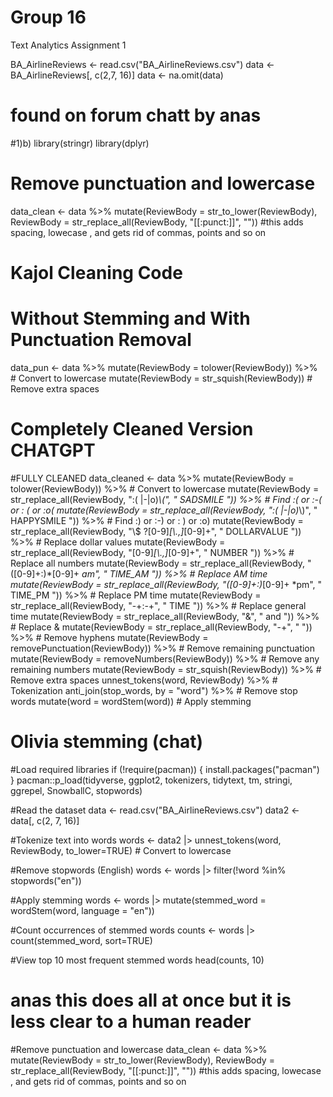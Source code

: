# Group 16
Text Analytics Assignment 1 

BA_AirlineReviews <- read.csv("BA_AirlineReviews.csv")
data <- BA_AirlineReviews[, c(2,7, 16)] 
data <- na.omit(data)

# found on forum chatt by anas
#1)b)
library(stringr)
library(dplyr)
# Remove punctuation and lowercase
data_clean <- data %>%
  mutate(ReviewBody = str_to_lower(ReviewBody),
         ReviewBody = str_replace_all(ReviewBody, "[[:punct:]]", ""))  #this adds spacing, lowecase , and gets rid of commas, points and so on


# Kajol Cleaning Code
# Without Stemming and With Punctuation Removal
data_pun <- data %>%
  mutate(ReviewBody = tolower(ReviewBody)) %>%  # Convert to lowercase
  mutate(ReviewBody = str_squish(ReviewBody))   # Remove extra spaces

# Completely Cleaned Version CHATGPT
#FULLY CLEANED
data_cleaned <- data %>%
  mutate(ReviewBody = tolower(ReviewBody)) %>%  # Convert to lowercase
  mutate(ReviewBody = str_replace_all(ReviewBody, ":( |-|o)*\\(", " SADSMILE ")) %>%  # Find :( or :-( or : ( or :o(
  mutate(ReviewBody = str_replace_all(ReviewBody, ":( |-|o)*\\)", " HAPPYSMILE ")) %>% # Find :) or :-) or : ) or :o)
  mutate(ReviewBody = str_replace_all(ReviewBody, "\\$ ?[0-9]*[\\.,]*[0-9]+", " DOLLARVALUE ")) %>% # Replace dollar values
  mutate(ReviewBody = str_replace_all(ReviewBody, "[0-9]*[\\.,]*[0-9]+", " NUMBER ")) %>%  # Replace all numbers
  mutate(ReviewBody = str_replace_all(ReviewBody, "([0-9]+:)*[0-9]+ *am", " TIME_AM ")) %>%  # Replace AM time
  mutate(ReviewBody = str_replace_all(ReviewBody, "([0-9]+:)*[0-9]+ *pm", " TIME_PM ")) %>%  # Replace PM time
  mutate(ReviewBody = str_replace_all(ReviewBody, "-+:-+", " TIME ")) %>%  # Replace general time
  mutate(ReviewBody = str_replace_all(ReviewBody, "&", " and ")) %>%  # Replace &
  mutate(ReviewBody = str_replace_all(ReviewBody, "-+", " ")) %>%  # Remove hyphens
  mutate(ReviewBody = removePunctuation(ReviewBody)) %>%  # Remove remaining punctuation
  mutate(ReviewBody = removeNumbers(ReviewBody)) %>%  # Remove any remaining numbers
  mutate(ReviewBody = str_squish(ReviewBody)) %>%  # Remove extra spaces
  unnest_tokens(word, ReviewBody) %>%  # Tokenization
  anti_join(stop_words, by = "word") %>%  # Remove stop words
  mutate(word = wordStem(word))  # Apply stemming

# Olivia stemming (chat)
#Load required libraries
if (!require(pacman)) {
    install.packages("pacman")
}
pacman::p_load(tidyverse, ggplot2, tokenizers, tidytext, tm, stringi, ggrepel, SnowballC, stopwords)

#Read the dataset
data <- read.csv("BA_AirlineReviews.csv")
data2 <- data[, c(2, 7, 16)]

#Tokenize text into words
words <- data2 |> 
  unnest_tokens(word, ReviewBody, to_lower=TRUE)  # Convert to lowercase

#Remove stopwords (English)
words <- words |> 
  filter(!word %in% stopwords("en")) 

#Apply stemming
words <- words |> 
  mutate(stemmed_word = wordStem(word, language = "en"))

#Count occurrences of stemmed words
counts <- words |> count(stemmed_word, sort=TRUE)

#View top 10 most frequent stemmed words
head(counts, 10)





# anas this does all at once but it is less clear to a human reader
#Remove punctuation and lowercase
data_clean <- data %>%
  mutate(ReviewBody = str_to_lower(ReviewBody),
         ReviewBody = str_replace_all(ReviewBody, "[[:punct:]]", ""))  #this adds spacing, lowecase , and gets rid of commas, points and so on

